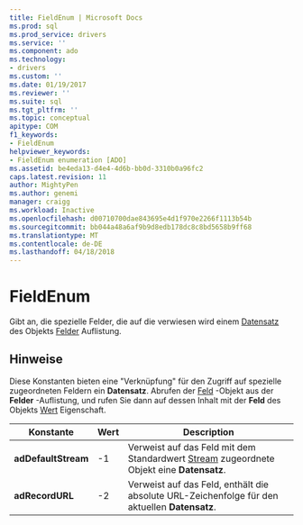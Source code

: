 ```yaml
---
title: FieldEnum | Microsoft Docs
ms.prod: sql
ms.prod_service: drivers
ms.service: ''
ms.component: ado
ms.technology:
- drivers
ms.custom: ''
ms.date: 01/19/2017
ms.reviewer: ''
ms.suite: sql
ms.tgt_pltfrm: ''
ms.topic: conceptual
apitype: COM
f1_keywords:
- FieldEnum
helpviewer_keywords:
- FieldEnum enumeration [ADO]
ms.assetid: be4eda13-d4e4-4d6b-bb0d-3310b0a96fc2
caps.latest.revision: 11
author: MightyPen
ms.author: genemi
manager: craigg
ms.workload: Inactive
ms.openlocfilehash: d00710700dae843695e4d1f970e2266f1113b54b
ms.sourcegitcommit: bb044a48a6af9b9d8edb178dc8c8bd5658b9ff68
ms.translationtype: MT
ms.contentlocale: de-DE
ms.lasthandoff: 04/18/2018
---
```

# <a name="fieldenum"></a>FieldEnum
Gibt an, die spezielle Felder, die auf die verwiesen wird einem [Datensatz](../../../ado/reference/ado-api/record-object-ado.md) des Objekts [Felder](../../../ado/reference/ado-api/fields-collection-ado.md) Auflistung.  
  
## <a name="remarks"></a>Hinweise  
 Diese Konstanten bieten eine "Verknüpfung" für den Zugriff auf spezielle zugeordneten Feldern ein **Datensatz**. Abrufen der [Feld](../../../ado/reference/ado-api/field-object.md) -Objekt aus der **Felder** -Auflistung, und rufen Sie dann auf dessen Inhalt mit der **Feld** des Objekts [Wert](../../../ado/reference/ado-api/value-property-ado.md) Eigenschaft.  
  
|Konstante|Wert|Description|  
|--------------|-----------|-----------------|  
|**adDefaultStream**|-1|Verweist auf das Feld mit dem Standardwert [Stream](../../../ado/reference/ado-api/stream-object-ado.md) zugeordnete Objekt eine **Datensatz**.|  
|**adRecordURL**|-2|Verweist auf das Feld, enthält die absolute URL-Zeichenfolge für den aktuellen **Datensatz**.|
